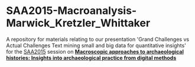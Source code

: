 # SAA2015-Macroanalysis-Marwick_Kretzler_Whittaker

A repository for materials relating to our presentation 'Grand Challenges vs Actual Challenges Text mining small and big data for quantitative insights' for the [SAA2015](http://saa.org/AbouttheSociety/AnnualMeeting/tabid/138/Default.aspx) session on [**Macroscopic approaches to archaeological histories: Insights into archaeological practice from digital methods**](http://core.tdar.org/collection/29466/macroscopic-approaches-to-archaeological-histories-insights-into-archaeological-practice-from-digital-methods)

